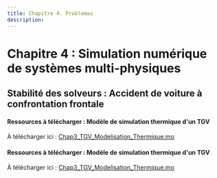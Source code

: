 ```yaml
---
title: Chapitre 4. Problemes
description: 
---
```

# Chapitre 4 : Simulation numérique de systèmes multi-physiques


## Stabilité des solveurs : Accident de voiture à confrontation frontale

#### Ressources à télécharger : Modèle de simulation thermique d'un TGV

À télécharger ici : [Chap3_TGV_Modelisation_Thermique.mo](../files/Chap3_TGV_Modelisation_Thermique.mo)

#### Ressources à télécharger : Modèle de simulation thermique d'un TGV

À télécharger ici : [Chap3_TGV_Modelisation_Thermique.mo](../files/Chap3_TGV_Modelisation_Thermique.mo)
